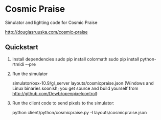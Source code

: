 Cosmic Praise
=============

Simulator and lighting code for Cosmic Praise

http://douglasruuska.com/cosmic-praise


Quickstart
----------

1. Install dependencies
    sudo pip install colormath 
    sudo pip install python-rtmidi --pre

2. Run the simulator 

    simulator/osx-10.9/gl_server layouts/cosmicpraise.json
    (Windows and Linux binaries soonish; you get source and build yourself from http://github.com/Dewb/openpixelcontrol) 

3. Run the client code to send pixels to the simulator:

    python client/python/cosmicpraise.py -l layouts/cosmicpraise.json


